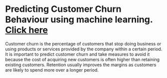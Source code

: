 # Predicting Customer Churn Behaviour using machine learning. [Click here](https://discoverdata.github.io/customer-churn-prediction/)
Customer churn is the percentage of customers that stop doing business or using products or services provided by the company within a certain period. It is important to predict customer churn and take measures to avoid it because the cost of acquiring new customers is often higher than retaining existing customers. Retention usually improves the margins as customers are likely to spend more over a longer period. 
